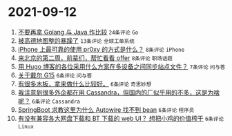 # 2021-09-12

1. [不要再拿 Golang 与 Java 作比较](https://www.v2ex.com/t/801337) `24条评论` `Go`
1. [被高德地图整的暴躁了](https://www.v2ex.com/t/801330) `13条评论` `全球工单系统`
1. [iPhone 上最可靠的使用 pr0xy 的方式是什么？](https://www.v2ex.com/t/801343) `8条评论` `iPhone`
1. [来北京的第二周，前辈们，帮忙看看 offer](https://www.v2ex.com/t/801332) `8条评论` `职场话题`
1. [用 Hugo 博客的各位采用什么方案在多设备之间同步站点文件？](https://www.v2ex.com/t/801335) `7条评论` `问与答`
1. [关于戴尔 G15](https://www.v2ex.com/t/801334) `6条评论` `问与答`
1. [有很多木板，拿来做什么比较好。](https://www.v2ex.com/t/801328) `6条评论` `奇思妙想`
1. [我注意到很多外企都在用 Cassandra，但国内的厂似乎用的不多，这是为啥呢？](https://www.v2ex.com/t/801317) `6条评论` `Cassandra`
1. [SpringBoot 求教这里为什么 Autowire 找不到 bean](https://www.v2ex.com/t/801316) `6条评论` `程序员`
1. [有没有兼容各大网盘下载和 BT 下载的 web UI？ 想把小鸡的价值榨干](https://www.v2ex.com/t/801311) `6条评论` `Linux`
